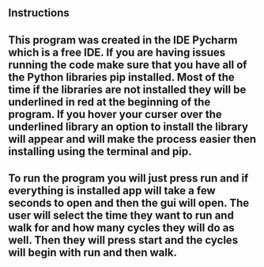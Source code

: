 Instructions
---------------------------------------------------------------------------
This program was created in the IDE Pycharm which is a free IDE. If you are
having issues running the code make sure that you have all of the Python
libraries pip installed. Most of the time if the libraries are not 
installed they will be underlined in red at the beginning of the program. 
If you hover your curser over the underlined library an option to install
the library will appear and will make the process easier then installing
using the terminal and pip.
---------------------------------------------------------------------------
To run the program you will just press run and if everything is installed 
app will take a few seconds to open and then the gui will open.
The user will select the time they want to run and walk for and how many 
cycles they will do as well. Then they will press start and the cycles 
will begin with run and then walk.
---------------------------------------------------------------------------
